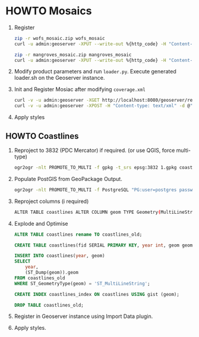 # HOWTO Mosaics

1. Register

    ```bash
    zip -r wofs_mosaic.zip wofs_mosaic
    curl -u admin:geoserver -XPUT --write-out %{http_code} -H "Content-type:application/zip" --data-binary @wofs_mosaic.zip http://localhost:8080/geoserver/rest/workspaces/dep/coveragestores/wofs/file.imagemosaic?configure=none

    zip -r mangroves_mosaic.zip mangroves_mosaic
    curl -u admin:geoserver -XPUT --write-out %{http_code} -H "Content-type:application/zip" --data-binary @mangroves_mosaic.zip http://localhost:8080/geoserver/rest/workspaces/dep/coveragestores/mangroves/file.imagemosaic?configure=none
    ```

2. Modify product parameters and run `loader.py`. Execute generated loader.sh on the Geoserver instance.

3. Init and Register Mosiac after modifying `coverage.xml`

    ```bash
    curl -v -u admin:geoserver -XGET http://localhost:8080/geoserver/rest/workspaces/dep/coveragestores/mangroves/coverages.xml?list=all
    curl -v -u admin:geoserver -XPOST -H "Content-type: text/xml" -d @"coverage.xml" "http://localhost:8080/geoserver/rest/workspaces/dep/coveragestores/mangroves/coverages"
    ```

4. Apply styles

## HOWTO Coastlines

1. Reproject to 3832 (PDC Mercator) if required. (or use QGIS, force multi-type)

    ```bash
    ogr2ogr -nlt PROMOTE_TO_MULTI -f gpkg -t_srs epsg:3832 1.gpkg coastlines_4Sep2023.gpkg 
    ```

2. Populate PostGIS from GeoPackage Output.

    ```bash
    ogr2ogr -nlt PROMOTE_TO_MULTI -f PostgreSQL "PG:user=postgres password=erlang44 dbname=dep" 1.gpkg
    ```

3. Reproject columns (i required)

    ```bash
    ALTER TABLE coastlines ALTER COLUMN geom TYPE Geometry(MultiLineString) USING ST_Transform(geom, 3832); 
    ```

4. Explode and Optimise

    ```sql
    ALTER TABLE coastlines rename TO coastlines_old;

    CREATE TABLE coastlines(fid SERIAL PRIMARY KEY, year int, geom geometry(LineString, 3832));

    INSERT INTO coastlines(year, geom)
    SELECT
        year,
        (ST_Dump(geom)).geom
    FROM coastlines_old
    WHERE ST_GeometryType(geom) = 'ST_MultiLineString';

    CREATE INDEX coastlines_index ON coastlines USING gist (geom);

    DROP TABLE coastlines_old;
    ```

5. Register in Geoserver instance using Import Data plugin.

6. Apply styles.
